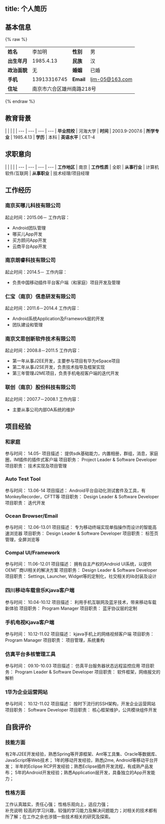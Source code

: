 title: 个人简历
---
<style>
thead {
  display: none;
}
</style>

## 基本信息

{% raw %}
<table class="table table-bordered">
<tbody>
<tr>
<td><strong>姓名</strong></td>
<td>李加明</td>
<td><strong>性别</strong></td>
<td>男</td>
</tr>
<tr>
<td><strong>出生年月</strong></td>
<td>1985.4.13</td>
<td><strong>民族</strong></td>
<td>汉</td>
</tr>
<tr>
<td><strong>政治面貌</strong></td>
<td>无</td>
<td><strong>婚姻</strong></td>
<td>已婚</td>
</tr>
<tr>
<td><strong>手机</strong></td>
<td>13913316745</td>
<td><strong>Email</strong></td>
<td><a href="mailto:ljm-05@163.com" target="_blank" rel="external">ljm-05@163.com</a></td>
</tr>
<tr>
<td><strong>住址</strong></td>
<td colspan="3">南京市六合区雄州南路218号</td>
</tr>
</tbody>
</table>
{% endraw %}

## 教育背景

|  |  |  |
| --- | --- | --- | ---
| **毕业院校** | 河海大学 | **时间** | 2003.9-2007.6
| **所学专业** | 1985.4.13 | **学历** | 本科
| **英语水平** | CET-4

## 求职意向

|  |  |  |
| --- | --- | --- | ---
| **工作地区** | 南京 | **工作性质** | 全职
| **从事行业** | 计算机软件/互联网 | **从事职业** | 技术经理/项目经理

## 工作经历
### 南京买哪儿科技有限公司
起止时间：2015.06－
工作内容：
- Android团队管理
- 哪买儿App开发
- 买方顾问App开发
- 云商平台App开发

### 南京朗睿科技有限公司
起止时间：2014.5－
工作内容：
- 负责中国移动插件平台客户端（和家庭）项目开发及管理

### 仁宝（南京）信息研发有限公司
起止时间：2011.6－2014.4
工作内容：
- Android系统Application及Framework层的开发
- 团队建设和管理

### 南京文思创新软件技术有限公司
起止时间：2008.8－2011.5
工作内容：
- 第一年从事J2EE开发，主要参与项目有华为eSpace项目
- 第二年从事J2SE开发，负责技术指导及框架实现
- 第三年管理J2ME项目，负责手机电视客户端的迭代开发

### 联创（南京）股份科技有限公司
起止时间：2007.7－2008.1
工作内容：
- 主要从事公司内部OA系统的维护

## 项目经验

### 和家庭

参与时间：	14.05-
项目描述：	提供sdk基础能力，内置相册，群组，消息，家庭圈，IM插件的插件式客户端
项目职务：	Project Leader & Software Developer
项目职责：	技术实现及项目管理

### Auto Test Tool

参与时间：	13.06-14
项目描述：	Android平台自动化测试套件及工具，有MonkeyRecorder，CFTT等
项目职务：	Design Leader & Software Developer
项目职责：	迭代开发

### Ocean Browser/Email

参与时间：	12.06-13.01
项目描述：	专为移动终端实现单指操作而设计的智能高速浏览器
项目职务：	Design Leader & Software Developer
项目职责：	标签页管理，全屏浏览等

### Compal UI/Framework

参与时间：	11.06-12.01
项目描述：	拥有自主产权的Android UI系统，以提供OEM厂商UI相关的解决方案
项目职务：	Design Leader & Software Developer
项目职责：	Settings, Launcher, Widget等的定制化，社交相关的lib封装及设计

### 四川移动车载音乐Kjava客户端

参与时间：	10.04-10.12
项目描述：	利用手机互联网及蓝牙技术，带来移动车载新体验
项目职务：	Program Manager
项目职责：	蓝牙协议层的定制

### 手机电视Kjava客户端

参与时间：	10.12-11.02
项目描述：	kjava手机上的网络视频客户端
项目职务：	Program Manager
项目职责：	项目管理，系统重构

### 仿真平台多核管理工具

参与时间：	09.10-10.03
项目描述：	仿真平台服务器状态远程监控应用
项目职务：	Program Leader & Software Developer
项目职责：	软件框架，网络报文的解析

### 1华为企业运营网站

参与时间：	10.12-11.02
项目描述：	按时下流行的SSH架构，开发企业运营网站
项目职务：	Software Developer
项目职责：	核心框架维护，公共模块组件开发

## 自我评价
### 技能方面
有2年J2EE开发经验，熟悉Spring等开源框架、Ant等工具集、Oracle等数据库、JavaScript等Web技术；
1年的移动开发经验，熟悉j2me, Android等移动平台开发；
半年的Eclipse RCP开发经验；熟悉Eclipse插件开发流程，有成熟产品发布；
5年的Android开发经验；熟悉Application层开发，具备独立的App开发能力；

### 性格方面
工作认真踏实，责任心强；
性格乐观向上，适应力强；			
补充说明	较高的学习兴趣，较强的学习能力及解决问题能力；对相关的技术都有所了解；在工作之余也涉猎一些技术相关的研究及探索。
